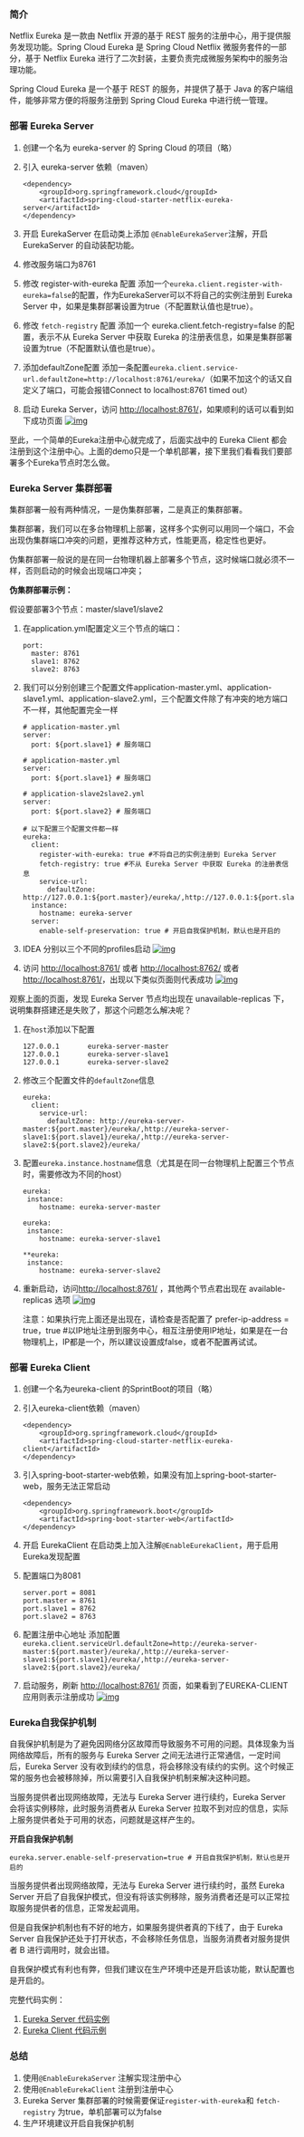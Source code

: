 ### 简介

Netflix Eureka 是一款由 Netflix 开源的基于 REST 服务的注册中心，用于提供服务发现功能。Spring Cloud Eureka 是 Spring Cloud Netflix 微服务套件的一部分，基于 Netflix Eureka 进行了二次封装，主要负责完成微服务架构中的服务治理功能。

Spring Cloud Eureka 是一个基于 REST 的服务，并提供了基于 Java 的客户端组件，能够非常方便的将服务注册到 Spring Cloud Eureka 中进行统一管理。

### 部署 Eureka Server

1. 创建一个名为 eureka-server 的 Spring Cloud 的项目（略）

2. 引入 eureka-server 依赖（maven）

   ```
   <dependency>
       <groupId>org.springframework.cloud</groupId>
       <artifactId>spring-cloud-starter-netflix-eureka-server</artifactId>
   </dependency>
   ```
   
3. 开启 EurekaServer
   在启动类上添加 `@EnableEurekaServer`注解，开启 EurekaServer 的自动装配功能。

4. 修改服务端口为8761

5. 修改 register-with-eureka 配置
   添加一个`eureka.client.register-with-eureka=false`的配置，作为EurekaServer可以不将自己的实例注册到 Eureka Server 中，如果是集群部署设置为true（不配置默认值也是true）。

6. 修改 `fetch-registry` 配置
   添加一个 eureka.client.fetch-registry=false 的配置，表示不从 Eureka Server 中获取 Eureka 的注册表信息，如果是集群部署设置为true（不配置默认值也是true）。

7. 添加defaultZone配置
   添加一条配置`eureka.client.service-url.defaultZone=http://localhost:8761/eureka/`（如果不加这个的话又自定义了端口，可能会报错Connect to localhost:8761 timed out）

8. 启动 Eureka Server，访问 [http://localhost:8761/](https://jinglingwang.cn/)，如果顺利的话可以看到如下成功页面
   [![img](https://img2020.cnblogs.com/blog/709068/202011/709068-20201124141416546-30569584.png)](https://img2020.cnblogs.com/blog/709068/202011/709068-20201124141416546-30569584.png)

至此，一个简单的Eureka注册中心就完成了，后面实战中的 Eureka Client 都会注册到这个注册中心。上面的demo只是一个单机部署，接下里我们看看我们要部署多个Eureka节点时怎么做。

### **Eureka Server 集群部署**

集群部署一般有两种情况，一是伪集群部署，二是真正的集群部署。

集群部署，我们可以在多台物理机上部署，这样多个实例可以用同一个端口，不会出现伪集群端口冲突的问题，更推荐这种方式，性能更高，稳定性也更好。

伪集群部署一般说的是在同一台物理机器上部署多个节点，这时候端口就必须不一样，否则启动的时候会出现端口冲突；

**伪集群部署示例：**

假设要部署3个节点：master/slave1/slave2

1. 在application.yml配置定义三个节点的端口：

   ```
   port:
     master: 8761
     slave1: 8762
     slave2: 8763
   ```
   
2. 我们可以分别创建三个配置文件application-master.yml、application-slave1.yml、application-slave2.yml，三个配置文件除了有冲突的地方端口不一样，其他配置完全一样

   ```
   # application-master.yml
   server:
     port: ${port.slave1} # 服务端口
   
   # application-master.yml
   server:
     port: ${port.slave1} # 服务端口
   
   # application-slave2slave2.yml
   server:
     port: ${port.slave2} # 服务端口
   
   # 以下配置三个配置文件都一样
   eureka:
     client:
       register-with-eureka: true #不将自己的实例注册到 Eureka Server
       fetch-registry: true #不从 Eureka Server 中获取 Eureka 的注册表信息
       service-url:
         defaultZone: http://127.0.0.1:${port.master}/eureka/,http://127.0.0.1:${port.slave1}/eureka/,http://127.0.0.1:${port.slave2}/eureka/
     instance:
       hostname: eureka-server
     server:
       enable-self-preservation: true # 开启自我保护机制，默认也是开启的
   ```
   
3. IDEA 分别以三个不同的profiles启动
   [![img](https://img2020.cnblogs.com/blog/709068/202011/709068-20201124141459758-1401235544.png)](https://img2020.cnblogs.com/blog/709068/202011/709068-20201124141459758-1401235544.png)

4. 访问 [http://localhost:8761/](https://jinglingwang.cn/) 或者 [http://localhost:8762/](https://jinglingwang.cn/) 或者 [http://localhost:8761/](https://jinglingwang.cn/)，出现以下类似页面则代表成功
   [![img](https://img2020.cnblogs.com/blog/709068/202011/709068-20201124141513610-788851847.png)](https://img2020.cnblogs.com/blog/709068/202011/709068-20201124141513610-788851847.png)

观察上面的页面，发现 Eureka Server 节点均出现在 unavailable-replicas 下，说明集群搭建还是失败了，那这个问题怎么解决呢？

1. 在`host`添加以下配置

   

   ```
   127.0.0.1       eureka-server-master
   127.0.0.1       eureka-server-slave1
   127.0.0.1       eureka-server-slave2
   ```

2. 修改三个配置文件的`defaultZone`信息

   

   ```
   eureka:
     client:
       service-url:
         defaultZone: http://eureka-server-master:${port.master}/eureka/,http://eureka-server-slave1:${port.slave1}/eureka/,http://eureka-server-slave2:${port.slave2}/eureka/
   ```

3. 配置`eureka.instance.hostname`信息（尤其是在同一台物理机上配置三个节点时，需要修改为不同的host）

   

   ```
   eureka:
   	instance:
       hostname: eureka-server-master
   
   eureka:
   	instance:
       hostname: eureka-server-slave1
   
   **eureka:
   	instance:
       hostname: eureka-server-slave2
   ```

4. 重新启动，访问[http://localhost:8761/](https://jinglingwang.cn/) ，其他两个节点君出现在 available-replicas 选项
   [![img](https://img2020.cnblogs.com/blog/709068/202011/709068-20201124141534356-1823256569.png)](https://img2020.cnblogs.com/blog/709068/202011/709068-20201124141534356-1823256569.png)

   注意：如果执行完上面还是出现在，请检查是否配置了 prefer-ip-address = true，true #以IP地址注册到服务中心，相互注册使用IP地址，如果是在一台物理机上，IP都是一个，所以建议设置成false，或者不配置再试试。

### 部署 Eureka Client

1. 创建一个名为eureka-client 的SprintBoot的项目（略）

2. 引入eureka-client依赖（maven）

   

   ```
   <dependency>
       <groupId>org.springframework.cloud</groupId>
       <artifactId>spring-cloud-starter-netflix-eureka-client</artifactId>
   </dependency>
   ```

3. 引入spring-boot-starter-web依赖，如果没有加上spring-boot-starter-web，服务无法正常启动

   

   ```
   <dependency>
       <groupId>org.springframework.boot</groupId>
       <artifactId>spring-boot-starter-web</artifactId>
   </dependency>
   ```

4. 开启 EurekaClient
   在启动类上加入注解`@EnableEurekaClient`，用于启用Eureka发现配置

5. 配置端口为8081

   

   ```
   server.port = 8081
   port.master = 8761
   port.slave1 = 8762
   port.slave2 = 8763
   ```

6. 配置注册中心地址
   添加配置 `eureka.client.serviceUrl.defaultZone=http://eureka-server-master:${port.master}/eureka/,http://eureka-server-slave1:${port.slave1}/eureka/,http://eureka-server-slave2:${port.slave2}/eureka/`

7. 启动服务，刷新 [http://localhost:8761/](https://jinglingwang.cn//) 页面，如果看到了EUREKA-CLIENT应用则表示注册成功
   [![img](https://img2020.cnblogs.com/blog/709068/202011/709068-20201124141553558-1061251503.png)](https://img2020.cnblogs.com/blog/709068/202011/709068-20201124141553558-1061251503.png)

### **Eureka自我保护机制**

自我保护机制是为了避免因网络分区故障而导致服务不可用的问题。具体现象为当网络故障后，所有的服务与 Eureka Server 之间无法进行正常通信，一定时间后，Eureka Server 没有收到续约的信息，将会移除没有续约的实例。这个时候正常的服务也会被移除掉，所以需要引入自我保护机制来解决这种问题。

当服务提供者出现网络故障，无法与 Eureka Server 进行续约，Eureka Server 会将该实例移除，此时服务消费者从 Eureka Server 拉取不到对应的信息，实际上服务提供者处于可用的状态，问题就是这样产生的。

**开启自我保护机制**



```
eureka.server.enable-self-preservation=true # 开启自我保护机制，默认也是开启的
```

当服务提供者出现网络故障，无法与 Eureka Server 进行续约时，虽然 Eureka Server 开启了自我保护模式，但没有将该实例移除，服务消费者还是可以正常拉取服务提供者的信息，正常发起调用。

但是自我保护机制也有不好的地方，如果服务提供者真的下线了，由于 Eureka Server 自我保护还处于打开状态，不会移除任务信息，当服务消费者对服务提供者 B 进行调用时，就会出错。

自我保护模式有利也有弊，但我们建议在生产环境中还是开启该功能，默认配置也是开启的。

完整代码实例：

1. [Eureka Server 代码实例](https://github.com/Admol/learning_examples/tree/master/SpringCloud-Demo/eureka-server)
2. [Eureka Client 代码示例](https://github.com/Admol/learning_examples/tree/master/SpringCloud-Demo/eurela-client)

### 总结

1. 使用`@EnableEurekaServer` 注解实现注册中心
2. 使用`@EnableEurekaClient` 注册到注册中心
3. Eureka Server 集群部署的时候需要保证`register-with-eureka`和 `fetch-registry` 为true，单机部署可以为false
4. 生产环境建议开启自我保护机制